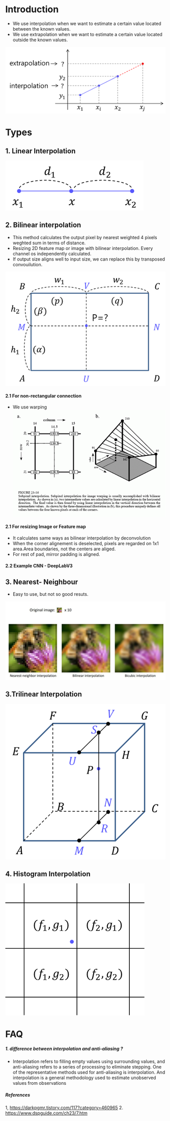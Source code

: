 # Introduction
  - We use interpolation when we want to estimate a certain value located between the known values.
  - We use extrapolation when we want to estimate a certain value located outside the known values.  


![](resources/interpolation1.png)

# Types
## 1. Linear Interpolation

![](resources/interpolation3.png)

## 2. Bilinear interpolation
- This method calculates the output pixel by nearest weighted 4 pixels weghted sum in terms of distance.
- Resizing 2D feature map or image with bilinear interpolation. Every channel os independently calculated.
- If output size aligns well to input size, we can replace this by transposed convouilution.
  
![](resources/interpolation4.png)

#### 2.1 For non-rectangular connection
- We use warping
  ![](resources/interpolation7.gif)
#### 2.1 For resizing Image or Feature map
- It calculates same ways as bilinear interpolation by deconvolution
- When the corner alignement is deselected, pixels are regarded on 1x1 area.Area boundaries, not the centers are aliged.
- For rest of pad, mirror padding is aligned.

#### 2.2 Example CNN - DeepLabV3

## 3. Nearest- Neighbour

- Easy to use, but not so good resuts.

![](resources/interpolation.JPG)

## 3.Trilinear Interpolation
![](resources/interpolation5.png)


## 4. Histogram Interpolation





![](resources/interpolation6.png)







# FAQ
##### 1. difference between interpolation and anti-aliasing ? 
- Interpolation refers to filling empty values ​​using surrounding values, and anti-aliasing refers to a series of processing to eliminate stepping. One of the representative methods used for anti-aliasing is interpolation. And interpolation is a general methodology used to estimate unobserved values ​​from observations


##### References 
1, https://darkpgmr.tistory.com/117?category=460965
2. https://www.dspguide.com/ch23/7.htm